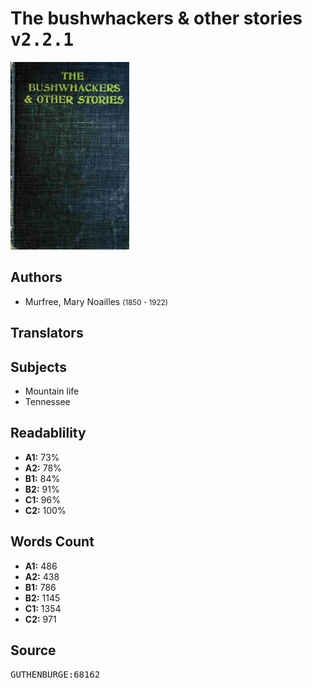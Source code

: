 # The bushwhackers & other stories <kbd>v2.2.1</kbd>

![](./cover.medium.jpg "")

## Authors


 - Murfree, Mary Noailles <small>(1850 - 1922)</small>

## Translators



## Subjects


 - Mountain life
 - Tennessee

## Readablility


 - **A1:** 73%
 - **A2:** 78%
 - **B1:** 84%
 - **B2:** 91%
 - **C1:** 96%
 - **C2:** 100%

## Words Count


 - **A1:** 486
 - **A2:** 438
 - **B1:** 786
 - **B2:** 1145
 - **C1:** 1354
 - **C2:** 971

## Source


<kbd>GUTHENBURGE:68162</kbd>
